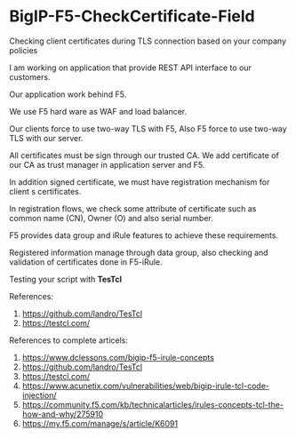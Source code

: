 # BigIP-F5-CheckCertificate-Field
Checking client certificates during TLS connection based on your company policies

I am working on application that provide REST API interface to our customers.

Our application work behind F5. 

We use F5 hard ware as WAF and load balancer.

Our clients force to use two-way TLS with F5, Also F5 force to use two-way TLS with our server. 

All certificates must be sign through our trusted CA. We add certificate of our CA as trust manager in application server and F5. 

In addition signed certificate, we must have registration mechanism for client s certificates. 

In registration flows, we check some attribute of certificate such as common name (CN), Owner (O) and also serial number. 

F5 provides data group and iRule features to achieve these requirements. 

Registered information manage through data group, also checking and validation of certificates done in F5-iRule.

Testing your script with **TesTcl**

References: 

1. https://github.com/landro/TesTcl
2. https://testcl.com/


References to complete articels:
1. https://www.dclessons.com/bigip-f5-irule-concepts
2. https://github.com/landro/TesTcl
3. https://testcl.com/
4. https://www.acunetix.com/vulnerabilities/web/bigip-irule-tcl-code-injection/
5. https://community.f5.com/kb/technicalarticles/irules-concepts-tcl-the-how-and-why/275910
6. https://my.f5.com/manage/s/article/K6091
